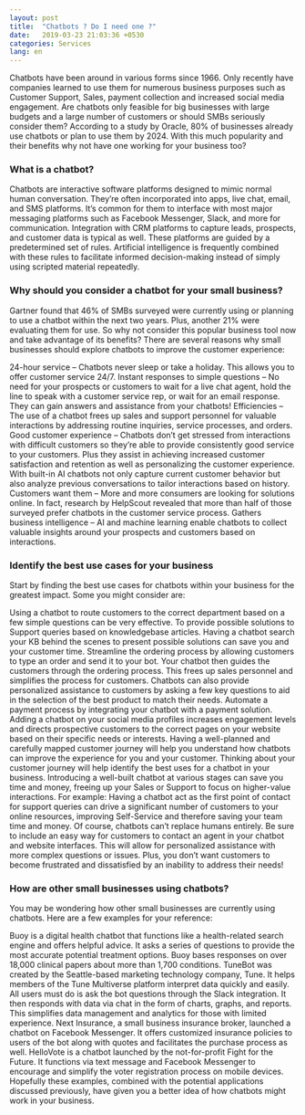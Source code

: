 ```yaml
---
layout: post
title:  "Chatbots ? Do I need one ?"
date:   2019-03-23 21:03:36 +0530
categories: Services
lang: en
---
```


Chatbots have been around in various forms since 1966. Only recently have companies learned to use them for numerous business purposes such as Customer Support, Sales, payment collection and increased social media engagement. Are chatbots only feasible for big businesses with large budgets and a large number of customers or should SMBs seriously consider them? According to a study by Oracle, 80% of businesses already use chatbots or plan to use them by 2024. With this much popularity and their benefits why not have one working for your business too?

### What is a chatbot?

Chatbots are interactive software platforms designed to mimic normal human conversation. They’re often incorporated into apps, live chat, email, and SMS platforms. It’s common for them to interface with most major messaging platforms such as Facebook Messenger, Slack, and more for communication. Integration with CRM platforms to capture leads, prospects, and customer data is typical as well. These platforms are guided by a predetermined set of rules. Artificial intelligence is frequently combined with these rules to facilitate informed decision-making instead of simply using scripted material repeatedly.

### Why should you consider a chatbot for your small business?

Gartner found that 46% of SMBs surveyed were currently using or planning to use a chatbot within the next two years. Plus, another 21% were evaluating them for use. So why not consider this popular business tool now and take advantage of its benefits? There are several reasons why small businesses should explore chatbots to improve the customer experience:

24-hour service – Chatbots never sleep or take a holiday. This allows you to offer customer service 24/7.
Instant responses to simple questions – No need for your prospects or customers to wait for a live chat agent, hold the line to speak with a customer service rep, or wait for an email response. They can gain answers and assistance from your chatbots!
Efficiencies – The use of a chatbot frees up sales and support personnel for valuable interactions by addressing routine inquiries, service processes, and orders.
Good customer experience – Chatbots don’t get stressed from interactions with difficult customers so they’re able to provide consistently good service to your customers. Plus they assist in achieving increased customer satisfaction and retention as well as personalizing the customer experience. With built-in AI chatbots not only capture current customer behavior but also analyze previous conversations to tailor interactions based on history.
Customers want them – More and more consumers are looking for solutions online. In fact, research by HelpScout revealed that more than half of those surveyed prefer chatbots in the customer service process.
Gathers business intelligence – AI and machine learning enable chatbots to collect valuable insights around your prospects and customers based on interactions.

### Identify the best use cases for your business

Start by finding the best use cases for chatbots within your business for the greatest impact. Some you might consider are:

Using a chatbot to route customers to the correct department based on a few simple questions can be very effective.
To provide possible solutions to Support queries based on knowledgebase articles. Having a chatbot search your KB behind the scenes to present possible solutions can save you and your customer time.
Streamline the ordering process by allowing customers to type an order and send it to your bot. Your chatbot then guides the customers through the ordering process. This frees up sales personnel and simplifies the process for customers.
Chatbots can also provide personalized assistance to customers by asking a few key questions to aid in the selection of the best product to match their needs.
Automate a payment process by integrating your chatbot with a payment solution.
Adding a chatbot on your social media profiles increases engagement levels and directs prospective customers to the correct pages on your website based on their specific needs or interests.
Having a well-planned and carefully mapped customer journey will help you understand how chatbots can improve the experience for you and your customer. Thinking about your customer journey will help identify the best uses for a chatbot in your business. Introducing a well-built chatbot at various stages can save you time and money, freeing up your Sales or Support to focus on higher-value interactions. For example: Having a chatbot act as the first point of contact for support queries can drive a significant number of customers to your online resources, improving Self-Service and therefore saving your team time and money. Of course, chatbots can’t replace humans entirely. Be sure to include an easy way for customers to contact an agent in your chatbot and website interfaces. This will allow for personalized assistance with more complex questions or issues. Plus, you don’t want customers to become frustrated and dissatisfied by an inability to address their needs!

### How are other small businesses using chatbots?

You may be wondering how other small businesses are currently using chatbots. Here are a few examples for your reference:

Buoy is a digital health chatbot that functions like a health-related search engine and offers helpful advice. It asks a series of questions to provide the most accurate potential treatment options. Buoy bases responses on over 18,000 clinical papers about more than 1,700 conditions.
TuneBot was created by the Seattle-based marketing technology company, Tune. It helps members of the Tune Multiverse platform interpret data quickly and easily. All users must do is ask the bot questions through the Slack integration. It then responds with data via chat in the form of charts, graphs, and reports. This simplifies data management and analytics for those with limited experience.
Next Insurance, a small business insurance broker, launched a chatbot on Facebook Messenger. It offers customized insurance policies to users of the bot along with quotes and facilitates the purchase process as well.
HelloVote is a chatbot launched by the not-for-profit Fight for the Future. It functions via text message and Facebook Messenger to encourage and simplify the voter registration process on mobile devices.
Hopefully these examples, combined with the potential applications discussed previously, have given you a better idea of how chatbots might work in your business.


